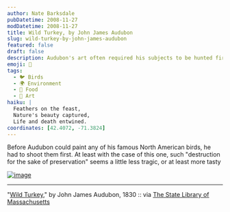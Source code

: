 ```yaml
---
author: Nate Barksdale
pubDatetime: 2008-11-27
modDatetime: 2008-11-27
title: Wild Turkey, by John James Audubon
slug: wild-turkey-by-john-james-audubon
featured: false
draft: false
description: Audubon's art often required his subjects to be hunted first, illustrating a complex relationship between nature and preservation.
emoji: 🦃
tags:
  - 🐦 Birds
  - 🌍 Environment
  - 🍗 Food
  - 🎨 Art
haiku: |
  Feathers on the feast,  
  Nature's beauty captured,  
  Life and death entwined.
coordinates: [42.4072, -71.3824]
---
```


Before Audubon could paint any of his famous North American birds, he had to shoot them first. At least with the case of this one, such "destruction for the sake of preservation" seems a little less tragic, or at least more tasty

[![image](http://culture-making.com/media/Audubon_Wild_Turkey_Large.jpg)](http://www.mass.gov/lib/collections/dc/Audubon/Wild_Turkey.htm)

---

"[Wild Turkey](http://web.archive.org/web/20081205072930/http://www.mass.gov/lib/collections/dc/Audubon/Wild_Turkey.htm)," by John James Audubon, 1830 :: via [The State Library of Massachusetts](http://web.archive.org/web/20081205072930/http://www.mass.gov/lib/collections/dc/Audubon/Wild_Turkey.htm)
